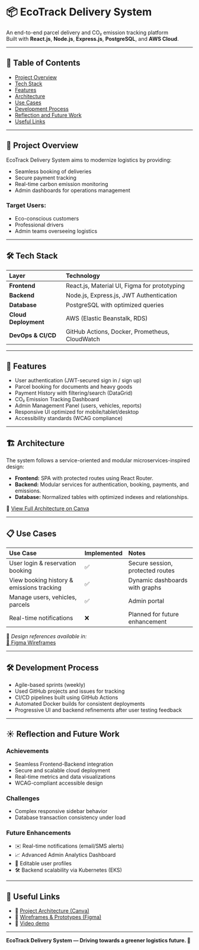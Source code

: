 # 📦 EcoTrack Delivery System
An end-to-end parcel delivery and CO₂ emission tracking platform  
Built with **React.js**, **Node.js**, **Express.js**, **PostgreSQL**, and **AWS Cloud**.

---

## 🧩 Table of Contents
- [Project Overview](#-project-overview)
- [Tech Stack](#-tech-stack)
- [Features](#-features)
- [Architecture](https://www.canva.com/design/DAF2_XFD4xs/cDNRK073cZ9Brg_7a3qeXw/edit)
- [Use Cases](#-use-cases)
- [Development Process](#-development-process)
- [Reflection and Future Work](#-reflection-and-future-work)
- [Useful Links](#-useful-links)

---

## 🎯 Project Overview
EcoTrack Delivery System aims to modernize logistics by providing:
- Seamless booking of deliveries
- Secure payment tracking
- Real-time carbon emission monitoring
- Admin dashboards for operations management

### Target Users:
- Eco-conscious customers
- Professional drivers
- Admin teams overseeing logistics

---

## 🛠️ Tech Stack

| Layer | Technology |
|:------|:-----------|
| **Frontend** | React.js, Material UI, Figma for prototyping |
| **Backend** | Node.js, Express.js, JWT Authentication |
| **Database** | PostgreSQL with optimized queries |
| **Cloud Deployment** | AWS (Elastic Beanstalk, RDS) |
| **DevOps & CI/CD** | GitHub Actions, Docker, Prometheus, CloudWatch |

---

## 🚀 Features
- User authentication (JWT-secured sign in / sign up)
- Parcel booking for documents and heavy goods
- Payment History with filtering/search (DataGrid)
- CO₂ Emission Tracking Dashboard
- Admin Management Panel (users, vehicles, reports)
- Responsive UI optimized for mobile/tablet/desktop
- Accessibility standards (WCAG compliance)

---

## 🏗️ Architecture
The system follows a service-oriented and modular microservices-inspired design:


- **Frontend:** SPA with protected routes using React Router.
- **Backend:** Modular services for authentication, booking, payments, and emissions.
- **Database:** Normalized tables with optimized indexes and relationships.

📎 [View Full Architecture on Canva](https://www.canva.com/design/DAF2_XFD4xs/cDNRK073cZ9Brg_7a3qeXw/edit)

---

## 📋 Use Cases

| Use Case | Implemented | Notes |
|:---------|:------------|:------|
| User login & reservation booking | ✅ | Secure session, protected routes |
| View booking history & emissions tracking | ✅ | Dynamic dashboards with graphs |
| Manage users, vehicles, parcels | ✅ | Admin portal |
| Real-time notifications | ❌ | Planned for future enhancement |

📎 _Design references available in:_  
[🎨 Figma Wireframes](https://www.figma.com/design/YdHhIYwsTxBTRNlbtngNef/Advance-web-development?node-id=0-1&p=f&t=A9cdYgSSEfD07XA6-0)

---

## 🛠️ Development Process
- Agile-based sprints (weekly)
- Used GitHub projects and issues for tracking
- CI/CD pipelines built using GitHub Actions
- Automated Docker builds for consistent deployments
- Progressive UI and backend refinements after user testing feedback

---

## ☀️ Reflection and Future Work

### Achievements
- Seamless Frontend-Backend integration
- Secure and scalable cloud deployment
- Real-time metrics and data visualizations
- WCAG-compliant accessible design

### Challenges
- Complex responsive sidebar behavior
- Database transaction consistency under load

### Future Enhancements
- ✉️ Real-time notifications (email/SMS alerts)
- 📈 Advanced Admin Analytics Dashboard
- 📝 Editable user profiles
- 🛠️ Backend scalability via Kubernetes (EKS)

---

## 📙 Useful Links
- 📎 [Project Architecture (Canva)](https://www.canva.com/design/DAF2_XFD4xs/cDNRK073cZ9Brg_7a3qeXw/edit)
- 🎨 [Wireframes & Prototypes (Figma)](https://www.figma.com/design/YdHhIYwsTxBTRNlbtngNef/Advance-web-development?node-id=0-1&p=f&t=A9cdYgSSEfD07XA6-0)
- 🎨 [Video demo](https://drive.google.com/file/d/1ZydfUV4QncTcFN-y7nkoEAi5X9aDhaLz/view?usp=sharing) 
  

---

**EcoTrack Delivery System — Driving towards a greener logistics future. 🌱**
